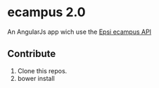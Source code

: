 ecampus 2.0
===========

An AngularJs app wich use the [Epsi ecampus API](https://github.com/tiste/ecampus)

Contribute
----------

1. Clone this repos.
2.  bower install
